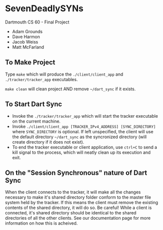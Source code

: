 # SevenDeadlySYNs
Dartmouth CS 60 - Final Project

* Adam Grounds
* Dave Harmon
* Jacob Weiss
* Matt McFarland

## To Make Project
Type `make` which will produce the `./client/client_app` and `./tracker/tracker_app` executables.

`make clean` will clean project AND remove `~/dart_sync` if it exists.

## To Start Dart Sync
* Invoke the `./tracker/tracker_app` which will start the tracker executable on the current machine.
* Invoke `./client/client_app [TRACKER_IPv4_ADDRESS] [SYNC_DIRECTORY]` where `SYNC_DIRECTORY` is optional. If left unspecified, the client will use the default directory `~/dart_sync` as the syncronized directory (will create directory if it does not exist).
* To end the tracker executable or client application, use `ctrl+C` to send a kill signal to the process, which will neatly clean up its execution and exit.

## On the "Session Synchronous" nature of Dart Sync
When the client connects to the tracker, it will make all the changes necessary to make it's shared directory folder conform to the master file system held by the tracker. If this means the client must remove the existing contents of the shared directory, it will do so. Be careful! While a client is connected, it's shared directory should be identical to the shared directories of all the other clients. See our documentation page for more information on how this is acheived. 


